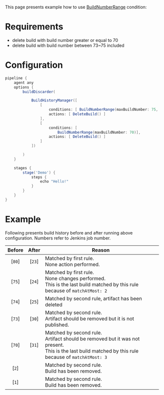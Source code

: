 This page presents example how to use [BuildNumberRange](https://github.com/jenkinsci/build-history-manager-plugin/blob/master/src/main/java/pl/damianszczepanik/jenkins/buildhistorymanager/model/conditions/BuildNumberRangeCondition.java) condition:

# Requirements
- delete build with build number greater or equal to 70
- delete build with build number between 73~75 included

# Configuration
```groovy
pipeline {
    agent any
    options {
        buildDiscarder(

            BuildHistoryManager([
                [
                    conditions: [ BuildNumberRange(maxBuildNumber: 75, minBuildNumber: 73)],
                    actions: [ DeleteBuild() ]
                ],
                [
                    conditions: [
                        BuildNumberRange(maxBuildNumber: 70)],
                    actions: [ DeleteBuild() ]
                ]
            ])

        )
    }

    stages {
        stage('Demo') {
            steps {
                echo "Hello!"
            }
        }
    }
}
```

# Example

Following presents build history before and after running above configuration. Numbers refer to Jenkins job number.

| Before | After | Reason |
|-|-|-|
| <div align="center">[`80`]</div> | <div align="center">[`23`]</div> | Matched by first rule.<br>None action performed. |
| <div align="center">[`75`]</div> | <div align="center">[`24`]</div> | Matched by first rule.<br> None changes performed.<br>This is the last build matched by this rule because of `matchAtMost: 2` |
| <div align="center">[`74`]</div> | <div align="center">[`25`]</div> | Matched by second rule, artifact has been deleted |
| <div align="center">[`73`]</div> | <div align="center">[`30`]</div> | Matched by second rule.<br>Artifact should be removed but it is not published. |
| <div align="center">[`70`]</div> | <div align="center">[`31`]</div> | Matched by second rule.<br>Artifact should be removed but it was not present.<br>This is the last build matched by this rule because of `matchAtMost: 3` |
| <div align="center">[`2`]</div> |  | Matched by second rule.<br>Build has been removed. |
| <div align="center">[`1`]</div> |  | Matched by second rule.<br>Build has been removed. |
